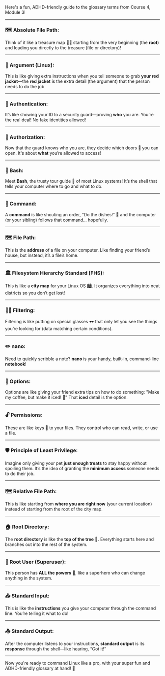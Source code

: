 Here's a fun, ADHD-friendly guide to the glossary terms from Course 4, Module 3!

---

### **🗺️ Absolute File Path:**  
Think of it like a treasure map 🏴‍☠️ starting from the very beginning (the **root**) and leading you directly to the treasure (file or directory)!  

---

### **🧳 Argument (Linux):**  
This is like giving extra instructions when you tell someone to grab **your red jacket**—the **red jacket** is the extra detail (the argument) that the person needs to do the job.

---

### **🔐 Authentication:**  
It’s like showing your ID to a security guard—proving **who** you are. You’re the real deal! No fake identities allowed!

---

### **🔑 Authorization:**  
Now that the guard knows who you are, they decide which doors 🚪 you can open. It's about **what** you’re allowed to access!

---

### **🐚 Bash:**  
Meet **Bash**, the trusty tour guide 🧭 of most Linux systems! It’s the shell that tells your computer where to go and what to do.

---

### **📢 Command:**  
A **command** is like shouting an order, “Do the dishes!” 🧼 and the computer (or your sibling) follows that command... hopefully.

---

### **🗺️ File Path:**  
This is the **address** of a file on your computer. Like finding your friend’s house, but instead, it’s a file’s home.

---

### **🏛️ Filesystem Hierarchy Standard (FHS):**  
This is like a **city map** for your Linux OS 🏙️. It organizes everything into neat districts so you don’t get lost!

---

### **🕵️‍♂️ Filtering:**  
Filtering is like putting on special glasses 🕶️ that only let you see the things you’re looking for (data matching certain conditions).

---

### **✏️ nano:**  
Need to quickly scribble a note? **nano** is your handy, built-in, command-line **notebook**!

---

### **🔧 Options:**  
Options are like giving your friend extra tips on how to do something: "Make my coffee, but make it iced! 🧊" That **iced** detail is the option.

---

### **🔓 Permissions:**  
These are like keys 🔑 to your files. They control who can read, write, or use a file.

---

### **🛡️ Principle of Least Privilege:**  
Imagine only giving your pet **just enough treats** to stay happy without spoiling them. It’s the idea of granting the **minimum access** someone needs to do their job.

---

### **🗺️ Relative File Path:**  
This is like starting from **where you are right now** (your current location) instead of starting from the root of the city map.

---

### **🏠 Root Directory:**  
The **root directory** is like the **top of the tree** 🌳. Everything starts here and branches out into the rest of the system.

---

### **🦸 Root User (Superuser):**  
This person has **ALL the powers** 🦸, like a superhero who can change anything in the system.

---

### **📥 Standard Input:**  
This is like the **instructions** you give your computer through the command line. You’re telling it what to do!

---

### **📤 Standard Output:**  
After the computer listens to your instructions, **standard output** is its **response** through the shell—like hearing, “Got it!”

---

Now you're ready to command Linux like a pro, with your super fun and ADHD-friendly glossary at hand! 🌟